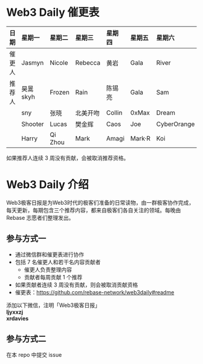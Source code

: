 # Web3 Daily 催更表

|日期|星期一|星期二|星期三|星期四|星期五|星期六|星期天|
|:----|:----|:----|:----|:----|:----|:----|:----|
|催更人|Jasmyn      |Nicole        |Rebecca   |黄岩     |Gala        |River        |林柒柒        |
|推荐人|昊暠skyh     |Frozen       |Rain      |陈锡亮    |Gala        |Sam          |Yan          |
|     |sny          |张晓         |北美开吻   |Collin   |0xMax        |Dream        |Zhangxuesong |
|     |Shooter      |Lucas        |樊金辉     |Caos     |Joe         |CyberOrange | Survivor    |
|     |Harry        |Qi Zhou       |Mark     | Amagi    | Mark·R     | Koi        | Aaron Chi   |

如果推荐人连续 3 周没有贡献，会被取消推荐资格。


# Web3 Daily 介绍
Web3极客日报是为Web3时代的极客们准备的日常读物，由一群极客协作完成，每天更新，每期包含三个推荐内容，都来自极客们各自关注的领域。每晚由 Rebase 志愿者们整理发出。

## 参与方式一
- 通过微信群和催更表进行协作
- 包括 7 名催更人和若干名内容贡献者
  - 催更人负责整理内容
  - 贡献者每周贡献 1 个推荐 
- 如果贡献者连续 3 周没有贡献，则会被取消贡献资格
- 催更表：https://github.com/rebase-network/web3daily#readme

添加以下微信，注明「Web3极客日报」  
**ljyxxzj**  
**xrdavies**  


## 参与方式二
在本 repo 中提交 issue

